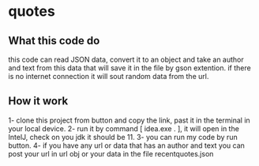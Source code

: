 # quotes
## What this code do 
<!-- What approach did you take? Why? What is the Big O space/time for this approach? -->
this code can read JSON data, convert it to an object and take an author and text from this data that will save it in the file by gson extention.
if there is no internet connection it will sout random data from the url.


## How it work 
<!-- Show how to run your code, and examples of it in action -->
 1- clone this project from  button and copy the link, past it in the terminal in your local device.
 2- run it by command [ idea.exe . ], it will open in the IntelJ, check on you jdk it should be 11. 
 3- you can run my code by run button.
 4- if you have any url or data that has an author and text you can post your url in url obj or your data in the file recentquotes.json 

